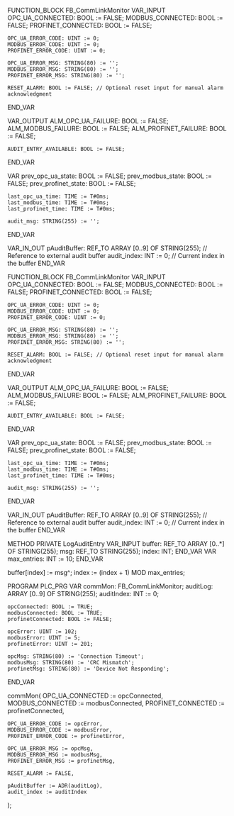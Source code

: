 FUNCTION_BLOCK FB_CommLinkMonitor
VAR_INPUT
    OPC_UA_CONNECTED: BOOL := FALSE;
    MODBUS_CONNECTED: BOOL := FALSE;
    PROFINET_CONNECTED: BOOL := FALSE;

    OPC_UA_ERROR_CODE: UINT := 0;
    MODBUS_ERROR_CODE: UINT := 0;
    PROFINET_ERROR_CODE: UINT := 0;

    OPC_UA_ERROR_MSG: STRING(80) := '';
    MODBUS_ERROR_MSG: STRING(80) := '';
    PROFINET_ERROR_MSG: STRING(80) := '';

    RESET_ALARM: BOOL := FALSE; // Optional reset input for manual alarm acknowledgment
END_VAR

VAR_OUTPUT
    ALM_OPC_UA_FAILURE: BOOL := FALSE;
    ALM_MODBUS_FAILURE: BOOL := FALSE;
    ALM_PROFINET_FAILURE: BOOL := FALSE;

    AUDIT_ENTRY_AVAILABLE: BOOL := FALSE;
END_VAR

VAR
    prev_opc_ua_state: BOOL := FALSE;
    prev_modbus_state: BOOL := FALSE;
    prev_profinet_state: BOOL := FALSE;

    last_opc_ua_time: TIME := T#0ms;
    last_modbus_time: TIME := T#0ms;
    last_profinet_time: TIME := T#0ms;

    audit_msg: STRING(255) := '';
END_VAR

VAR_IN_OUT
    pAuditBuffer: REF_TO ARRAY [0..9] OF STRING(255); // Reference to external audit buffer
    audit_index: INT := 0; // Current index in the buffer
END_VAR

FUNCTION_BLOCK FB_CommLinkMonitor
VAR_INPUT
    OPC_UA_CONNECTED: BOOL := FALSE;
    MODBUS_CONNECTED: BOOL := FALSE;
    PROFINET_CONNECTED: BOOL := FALSE;

    OPC_UA_ERROR_CODE: UINT := 0;
    MODBUS_ERROR_CODE: UINT := 0;
    PROFINET_ERROR_CODE: UINT := 0;

    OPC_UA_ERROR_MSG: STRING(80) := '';
    MODBUS_ERROR_MSG: STRING(80) := '';
    PROFINET_ERROR_MSG: STRING(80) := '';

    RESET_ALARM: BOOL := FALSE; // Optional reset input for manual alarm acknowledgment
END_VAR

VAR_OUTPUT
    ALM_OPC_UA_FAILURE: BOOL := FALSE;
    ALM_MODBUS_FAILURE: BOOL := FALSE;
    ALM_PROFINET_FAILURE: BOOL := FALSE;

    AUDIT_ENTRY_AVAILABLE: BOOL := FALSE;
END_VAR

VAR
    prev_opc_ua_state: BOOL := FALSE;
    prev_modbus_state: BOOL := FALSE;
    prev_profinet_state: BOOL := FALSE;

    last_opc_ua_time: TIME := T#0ms;
    last_modbus_time: TIME := T#0ms;
    last_profinet_time: TIME := T#0ms;

    audit_msg: STRING(255) := '';
END_VAR

VAR_IN_OUT
    pAuditBuffer: REF_TO ARRAY [0..9] OF STRING(255); // Reference to external audit buffer
    audit_index: INT := 0; // Current index in the buffer
END_VAR

METHOD PRIVATE LogAuditEntry
VAR_INPUT
    buffer: REF_TO ARRAY [0..*] OF STRING(255);
    msg: REF_TO STRING(255);
    index: INT;
END_VAR
VAR
    max_entries: INT := 10;
END_VAR

buffer[index] := msg^;
index := (index + 1) MOD max_entries;

PROGRAM PLC_PRG
VAR
    commMon: FB_CommLinkMonitor;
    auditLog: ARRAY [0..9] OF STRING(255);
    auditIndex: INT := 0;
    
    opcConnected: BOOL := TRUE;
    modbusConnected: BOOL := TRUE;
    profinetConnected: BOOL := FALSE;
    
    opcError: UINT := 102;
    modbusError: UINT := 5;
    profinetError: UINT := 201;
    
    opcMsg: STRING(80) := 'Connection Timeout';
    modbusMsg: STRING(80) := 'CRC Mismatch';
    profinetMsg: STRING(80) := 'Device Not Responding';
END_VAR

commMon(
    OPC_UA_CONNECTED := opcConnected,
    MODBUS_CONNECTED := modbusConnected,
    PROFINET_CONNECTED := profinetConnected,

    OPC_UA_ERROR_CODE := opcError,
    MODBUS_ERROR_CODE := modbusError,
    PROFINET_ERROR_CODE := profinetError,

    OPC_UA_ERROR_MSG := opcMsg,
    MODBUS_ERROR_MSG := modbusMsg,
    PROFINET_ERROR_MSG := profinetMsg,

    RESET_ALARM := FALSE,

    pAuditBuffer := ADR(auditLog),
    audit_index := auditIndex
);
